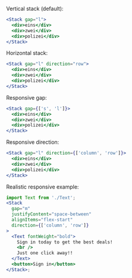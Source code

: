 Vertical stack (default):

```jsx
<Stack gap="l">
  <div>eins</div>
  <div>zwei</div>
  <div>polizei</div>
</Stack>
```

Horizontal stack:

```jsx
<Stack gap="l" direction="row">
  <div>eins</div>
  <div>zwei</div>
  <div>polizei</div>
</Stack>
```

Responsive gap:

```jsx
<Stack gap={['s', 'l']}>
  <div>eins</div>
  <div>zwei</div>
  <div>polizei</div>
</Stack>
```

Responsive direction:

```jsx
<Stack gap="l" direction={['column', 'row']}>
  <div>eins</div>
  <div>zwei</div>
  <div>polizei</div>
</Stack>
```

Realistic responsive example:

```jsx
import Text from './Text';
<Stack
  gap="m"
  justifyContent="space-between"
  alignItems="flex-start"
  direction={['column', 'row']}
>
  <Text fontWeight="bold">
    Sign in today to get the best deals!
    <br />
    Just one click away!!
  </Text>
  <button>Sign in</button>
</Stack>;
```
